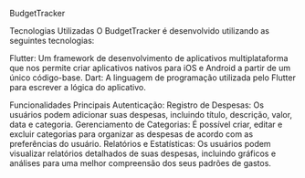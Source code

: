 BudgetTracker


Tecnologias Utilizadas
O BudgetTracker é desenvolvido utilizando as seguintes tecnologias:

Flutter: Um framework de desenvolvimento de aplicativos multiplataforma que nos permite criar aplicativos nativos para iOS e Android a partir de um único código-base.
Dart: A linguagem de programação utilizada pelo Flutter para escrever a lógica do aplicativo.

Funcionalidades Principais
Autenticação: 
Registro de Despesas: Os usuários podem adicionar suas despesas, incluindo título, descrição, valor, data e categoria.
Gerenciamento de Categorias: É possível criar, editar e excluir categorias para organizar as despesas de acordo com as preferências do usuário.
Relatórios e Estatísticas: Os usuários podem visualizar relatórios detalhados de suas despesas, incluindo gráficos e análises para uma melhor compreensão dos seus padrões de gastos.